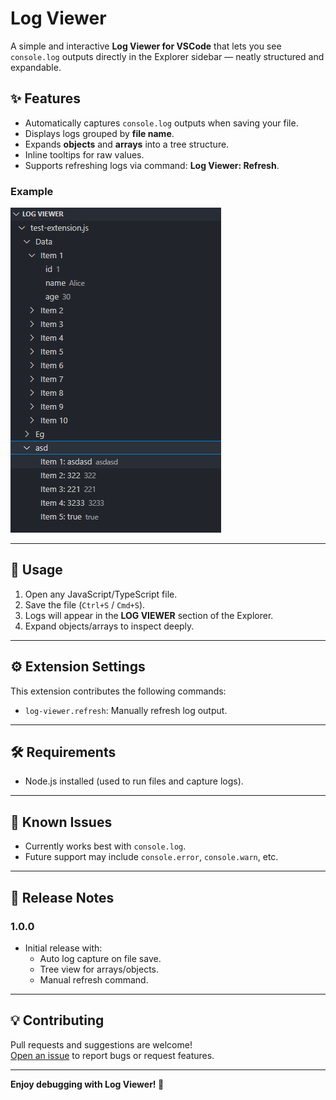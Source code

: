 # Log Viewer

A simple and interactive **Log Viewer for VSCode** that lets you see `console.log` outputs directly in the Explorer sidebar — neatly structured and expandable.

## ✨ Features

- Automatically captures `console.log` outputs when saving your file.
- Displays logs grouped by **file name**.
- Expands **objects** and **arrays** into a tree structure.
- Inline tooltips for raw values.
- Supports refreshing logs via command: **Log Viewer: Refresh**.

### Example

![Log Viewer Screenshot](images/log-viewer-screenshot.png)

---

## 🚀 Usage

1. Open any JavaScript/TypeScript file.
2. Save the file (`Ctrl+S` / `Cmd+S`).
3. Logs will appear in the **LOG VIEWER** section of the Explorer.
4. Expand objects/arrays to inspect deeply.

---

## ⚙️ Extension Settings

This extension contributes the following commands:

- `log-viewer.refresh`: Manually refresh log output.

---

## 🛠 Requirements

- Node.js installed (used to run files and capture logs).

---

## 📌 Known Issues

- Currently works best with `console.log`.
- Future support may include `console.error`, `console.warn`, etc.

---

## 📖 Release Notes

### 1.0.0

- Initial release with:
  - Auto log capture on file save.
  - Tree view for arrays/objects.
  - Manual refresh command.

---

## 💡 Contributing

Pull requests and suggestions are welcome!  
[Open an issue](https://github.com/Devamchaudhari/log-viewer) to report bugs or request features.

---

**Enjoy debugging with Log Viewer! 🎉**
